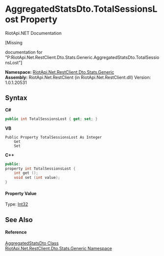 # AggregatedStatsDto.TotalSessionsLost Property 
RiotApi.NET Documentation 

\[Missing <summary> documentation for "P:RiotApi.Net.RestClient.Dto.Stats.Generic.AggregatedStatsDto.TotalSessionsLost"\]

**Namespace:**&nbsp;<a href="5d01f7ac-cf04-77d7-641a-3fa8ba633859">RiotApi.Net.RestClient.Dto.Stats.Generic</a><br />**Assembly:**&nbsp;RiotApi.Net.RestClient (in RiotApi.Net.RestClient.dll) Version: 1.0.1.20531

## Syntax

**C#**<br />
``` C#
public int TotalSessionsLost { get; set; }
```

**VB**<br />
``` VB
Public Property TotalSessionsLost As Integer
	Get
	Set
```

**C++**<br />
``` C++
public:
property int TotalSessionsLost {
	int get ();
	void set (int value);
}
```


#### Property Value
Type: <a href="http://msdn2.microsoft.com/en-us/library/td2s409d" target="_blank">Int32</a>

## See Also


#### Reference
<a href="e359dad0-0ffd-00cc-2b4e-523727c841e6">AggregatedStatsDto Class</a><br /><a href="5d01f7ac-cf04-77d7-641a-3fa8ba633859">RiotApi.Net.RestClient.Dto.Stats.Generic Namespace</a><br />